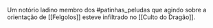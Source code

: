 Um notório ladino membro dos #patinhas_peludas que agindo sobre a orientação de [[Felgolos]] esteve infiltrado no [[Culto do Dragão]].